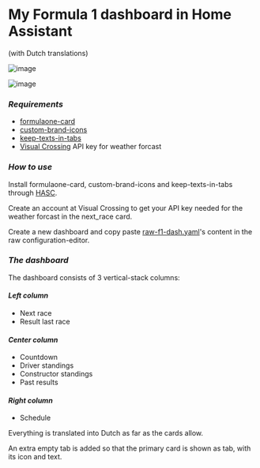 # My Formula 1 dashboard in Home Assistant
(with Dutch translations)

![image](https://github.com/user-attachments/assets/0defa060-302d-4c2d-ae2f-33d6b56c2eed)

![image](https://github.com/user-attachments/assets/53353f57-9a8e-426a-80ef-ef6f64357933)

### _Requirements_

- [formulaone-card](https://github.com/marcokreeft87/formulaone-card)
- [custom-brand-icons](https://github.com/elax46/custom-brand-icons)
- [keep-texts-in-tabs](https://github.com/elchininet/keep-texts-in-tabs)
- [Visual Crossing](https://www.visualcrossing.com/sign-up/) API key for weather forcast

### _How to use_

Install formulaone-card, custom-brand-icons and keep-texts-in-tabs through [HASC](https://hacs.xyz/).

Create an account at Visual Crossing to get your API key needed for the weather forcast in the next_race card.

Create a new dashboard and copy paste [raw-f1-dash.yaml](raw-f1-dash.yaml)'s content in the raw configuration-editor.

### _The dashboard_

The dashboard consists of 3 vertical-stack columns:

#### _Left column_
- Next race
- Result last race

#### _Center column_
- Countdown
- Driver standings
- Constructor standings
- Past results

#### _Right column_
- Schedule

Everything is translated into Dutch as far as the cards allow.

An extra empty tab is added so that the primary card is shown as tab, with its icon and text.
